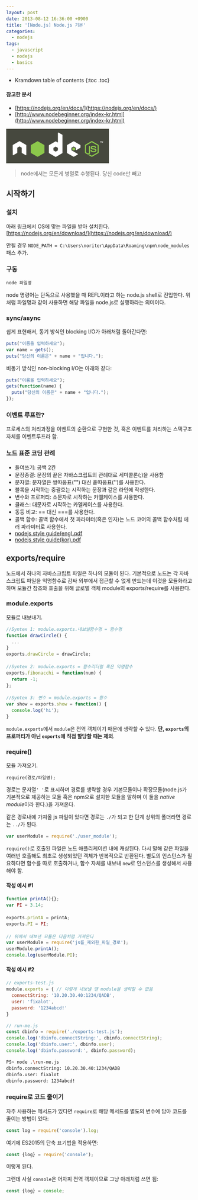 ```yaml
---
layout: post
date: 2013-08-12 16:36:00 +0900
title: '[Node.js] Node.js 기본'
categories:
  - nodejs
tags:
  - javascript
  - nodejs
  - basics
---
```


* Kramdown table of contents
{:toc .toc}

#### 참고한 문서

- [https://nodejs.org/en/docs/](https://nodejs.org/en/docs/)
- [http://www.nodebeginner.org/index-kr.html](http://www.nodebeginner.org/index-kr.html)

![](/images/node-js-1.png)
> node에서는 모든게 병렬로 수행된다. 당신 code만 빼고


## 시작하기

### 설치

아래 링크에서 OS에 맞는 파일을 받아 설치한다.
[https://nodejs.org/en/download/](https://nodejs.org/en/download/)

안될 경우 `NODE_PATH = C:\Users\noriter\AppData\Roaming\npm\node_modules` 패스 추가.

### 구동

```bash
node 파일명
```

node 명령어는 단독으로 사용했을 때 REFL이라고 하는 node.js shell로 진입한다. 위처럼 파일명과 같이 사용하면 해당 파일을 node.js로 실행하라는 의미이다.

### sync/async

쉽게 표현해서, 동기 방식인 blocking I/O가 아래처럼 돌아간다면:

```js
puts("이름을 입력하세요");
var name = gets();
puts("당신의 이름은" + name + "입니다.");
```

비동기 방식인 non-blocking I/O는 아래와 같다:

```js
puts("이름을 입력하세요");
gets(function(name) {
  puts("당신의 이름은" + name + "입니다.");
});
```

### 이벤트 루프란?

프로세스의 처리과정을 이벤트의 순환으로 구현한 것, 혹은 이벤트를 처리하는 스택구조 자체를 이벤트루프라 함.

### 노드 표준 코딩 관례

- 들여쓰기: 공백 2칸
- 문장종결: 문장의 끝은 자바스크립트의 관례대로 세미콜론(;)을 사용함
- 문자열: 문자열은 쌍따옴표("") 대신 홑따옴표('')를 사용한다.
- 블록을 시작하는 중괄호는 시작하는 문장과 같은 라인에 작성한다.
- 변수와 프로퍼티: 소문자로 시작하는 카멜케이스를 사용한다.
- 클래스: 대문자로 시작하는 카멜케이스를 사용한다.
- 동등 비교: == 대신 ===를 사용한다.
- 콜백 함수: 콜백 함수에서 첫 파라미터(혹은 인자)는 노드 코어의 콜백 함수처럼 에러 파라미터로 사용한다.
- [nodejs style guide(eng).pdf](/attachments/nodejs-style-guide-eng.pdf)
- [nodejs style guide(kor).pdf](/attachments/nodejs-style-guide-kor.pdf)


## exports/require

노드에서 하나의 자바스크립트 파일은 하나의 모듈이 된다. 기본적으로 노드는 각 자바스크립트 파일을 익명함수로 감싸 외부에서 접근할 수 없게 만드는데 이것을 모듈화라고 하며 모듈간 참조와 호출을 위해 글로벌 객체 module의 exports/require를 사용한다.

### module.exports

모듈로 내보내기.

```js
//Syntex 1: module.exports.내보낼함수명 = 함수명
function drawCircle() {
  ...
}
exports.drawCircle = drawCircle;

//Syntex 2: module.exports = 함수리터럴 혹은 익명함수
exports.fibonacchi = function(num) {
  return -1;
};

//Syntex 3: 변수 = module.exports = 함수
var show = exports.show = function() {
  console.log('hi');
}
```

`module.exports`에서 `module`은 전역 객체이기 때문에 생략할 수 있다. **단, `exports`의 프로퍼티가 아닌 `exports`에 직접 할당할 때는 제외**.

### require()

모듈 가져오기.

```
require(경로/파일명);
```

경로는 문자열`' '`로 표시하며 경로를 생략할 경우 기본모듈이나 확장모듈(node.js가 기본적으로 제공하는 모듈 혹은 npm으로 설치한 모듈을 말하며 이 둘을 *native module*이라 한다.)을 가져온다.

같은 경로내에 가져올 js 파일이 있다면 경로는 `./`가 되고 한 단계 상위의 폴더라면 경로는 `../`가 된다.

```js
var userModule = require('./user_module');
```

`require()`로 호출된 파일은 노드 애플리케이션 내에 캐싱된다. 다시 말해 같은 파일을 여러번 호출해도 최초로 생성되었던 객체가 반복적으로 반환된다. 별도의 인스턴스가 필요하다면 함수를 따로 호출하거나, 함수 자체를 내보내 `new`로 인스턴스를 생성해서 사용해야 함.

#### 작성 예시 \#1

```js
function printA(){};
var PI = 3.14;

exports.printA = printA;
exports.PI = PI;

// 위에서 내보낸 모듈은 다음처럼 가져온다
var userModule = require('js를_제외한_파일_경로');
userModule.printA();
console.log(userModule.PI);
```

#### 작성 예시 \#2

```js
// exports-test.js
module.exports = { // 이렇게 내보낼 땐 module을 생략할 수 없음
  connectString: '10.20.30.40:1234/QADB',
  user: 'fixalot',
  password: '1234abcd!'
}
```

```js
// run-me.js
const dbinfo = require('./exports-test.js');
console.log('dbinfo.connectString:', dbinfo.connectString);
console.log('dbinfo.user:', dbinfo.user);
console.log('dbinfo.password:', dbinfo.password);
```

```bash
PS> node .\run-me.js
dbinfo.connectString: 10.20.30.40:1234/QADB
dbinfo.user: fixalot
dbinfo.password: 1234abcd!
```

### require로 코드 줄이기

자주 사용하는 메서드가 있다면 `require`로 해당 메서드를 별도의 변수에 담아 코드를 줄이는 방법이 있다:

```js
const log = require('console').log;
```

여기에 ES2015의 단축 표기법을 적용하면:

```js
const {log} = require('console');
```

이렇게 된다.

그런데 사실 `console`은 어차피 전역 객체이므로 그냥 아래처럼 쓰면 됨:

```js
const {log} = console;
```
